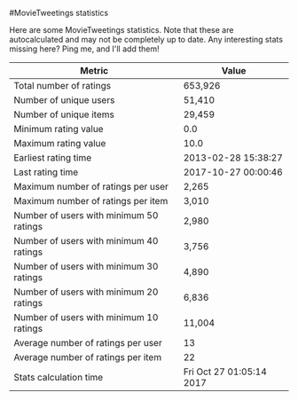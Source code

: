 #MovieTweetings statistics

Here are some MovieTweetings statistics. Note that these are autocalculated and may not be completely up to date. Any interesting stats missing here? Ping me, and I'll add them!

Metric | Value
--- | ---
Total number of ratings                 | 653,926
Number of unique users                  | 51,410
Number of unique items                  | 29,459
Minimum rating value                    | 0.0
Maximum rating value                    | 10.0
Earliest rating time                    | 2013-02-28 15:38:27
Last rating time                        | 2017-10-27 00:00:46
Maximum number of ratings per user      | 2,265
Maximum number of ratings per item      | 3,010
Number of users with minimum 50 ratings | 2,980
Number of users with minimum 40 ratings | 3,756
Number of users with minimum 30 ratings | 4,890
Number of users with minimum 20 ratings | 6,836
Number of users with minimum 10 ratings | 11,004
Average number of ratings per user      | 13
Average number of ratings per item      | 22
Stats calculation time                  | Fri Oct 27 01:05:14 2017

